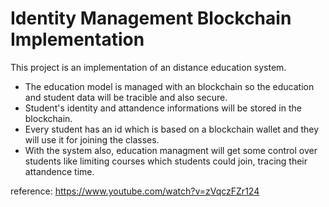 # Identity Management Blockchain Implementation

This project is an implementation of an distance education system.  
- The education model is managed with an blockchain so the education and student data will be tracible and also secure.  
- Student's identity and attandence informations will be stored in the blockchain.  
- Every student has an id which is based on a blockchain wallet and they will use it for joining the classes.  
- With the system also, education managment will get some control over students like limiting courses which students could join, tracing their attandence time.   

reference: https://www.youtube.com/watch?v=zVqczFZr124